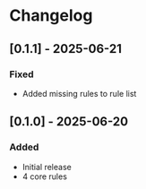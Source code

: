 # Changelog

## [0.1.1] - 2025-06-21
### Fixed
- Added missing rules to rule list

## [0.1.0] - 2025-06-20
### Added
- Initial release
- 4 core rules

